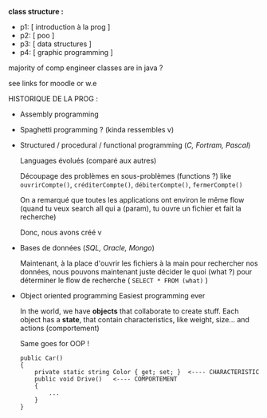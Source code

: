
**class structure :** 
-  p1: [ introduction à la prog ]
-  p2: [ poo ]
-  p3: [ data structures ]
-  p4: [ graphic programming ]

majority of comp engineer classes are in java ?

see links for moodle or w.e

HISTORIQUE DE LA PROG : 
-  Assembly programming
-  Spaghetti programming ? (kinda ressembles v)
-  Structured / procedural / functional programming (*C, Fortram, Pascal*)
	
	Languages évolués (comparé aux autres)
	
	Découpage des problèmes en sous-problèmes (functions ?) like `ouvrirCompte()`, `créditerCompte()`, `débiterCompte()`, `fermerCompte()` 
	
	
	On a remarqué que toutes les applications ont environ le même flow (quand tu veux search all qui a (param), tu ouvre un fichier et fait la recherche)
	
	Donc, nous avons créé v
-  Bases de données (*SQL, Oracle, Mongo*)
	
	Maintenant, à la place d'ouvrir les fichiers à la main pour rechercher nos données, nous pouvons maintenant juste décider le quoi (what ?) pour 
	déterminer le flow de recherche ( `SELECT * FROM (what)` )
-  Object oriented programming
	Easiest programming ever
	
	In the world, we have **objects** that collaborate to create stuff. 
	Each object has a **state**, that contain characteristics, like weight, size... and actions (comportement)
	
	Same goes for OOP !
	
	```
	public Car()
	{
		private static string Color { get; set; }  <---- CHARACTERISTIC
		public void Drive()   <---- COMPORTEMENT
		{
			...
		}
	}
	```

